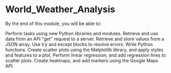 # World_Weather_Analysis

By the end of this module, you will be able to: 

Perform tasks using new Python libraries and modules.
Retrieve and use data from an API "get" request to a server.
Retrieve and store values from a JSON array.
Use try and except blocks to resolve errors.
Write Python functions.
Create scatter plots using the Matplotlib library, and apply styles and features to a plot.
Perform linear regression, and add regression lines to scatter plots.
Create heatmaps, and add markers using the Google Maps API.
